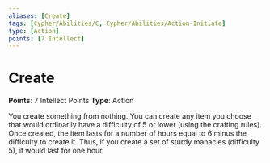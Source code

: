 ```yaml
---
aliases: [Create]
tags: [Cypher/Abilities/C, Cypher/Abilities/Action-Initiate]
type: [Action]
points: [7 Intellect]
---
```


# Create

**Points**: 7 Intellect Points
**Type**: Action

You create something from nothing. You can create any item you choose that would ordinarily have a difficulty of 5 or lower (using the crafting rules). Once created, the item lasts for a number of hours equal to 6 minus the difficulty to create it. Thus, if you create a set of sturdy manacles (difficulty 5), it would last for one hour.
